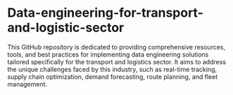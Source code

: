 # Data-engineering-for-transport-and-logistic-sector
 This GitHub repository is dedicated to providing comprehensive resources, tools, and best practices for implementing data engineering solutions tailored specifically for the transport and logistics sector. It aims to address the unique challenges faced by this industry, such as real-time tracking, supply chain optimization, demand forecasting, route planning, and fleet management.
